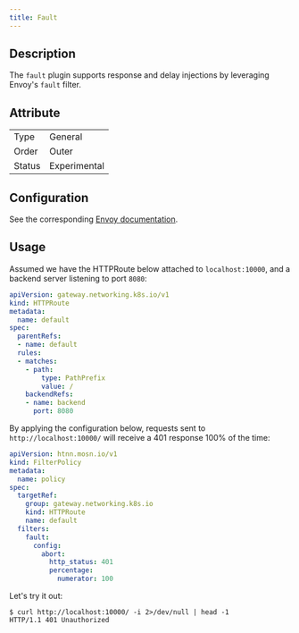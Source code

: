 ```yaml
---
title: Fault
---
```


## Description

The `fault` plugin supports response and delay injections by leveraging Envoy's `fault` filter.

## Attribute

|        |              |
|--------|--------------|
| Type   | General      |
| Order  | Outer        |
| Status | Experimental |

## Configuration

See the corresponding [Envoy documentation](https://www.envoyproxy.io/docs/envoy/v1.29.5/configuration/http/http_filters/fault_filter).

## Usage

Assumed we have the HTTPRoute below attached to `localhost:10000`, and a backend server listening to port `8080`:

```yaml
apiVersion: gateway.networking.k8s.io/v1
kind: HTTPRoute
metadata:
  name: default
spec:
  parentRefs:
  - name: default
  rules:
  - matches:
    - path:
        type: PathPrefix
        value: /
    backendRefs:
    - name: backend
      port: 8080
```

By applying the configuration below, requests sent to `http://localhost:10000/` will receive a 401 response 100% of the time:

```yaml
apiVersion: htnn.mosn.io/v1
kind: FilterPolicy
metadata:
  name: policy
spec:
  targetRef:
    group: gateway.networking.k8s.io
    kind: HTTPRoute
    name: default
  filters:
    fault:
      config:
        abort:
          http_status: 401
          percentage:
            numerator: 100
```

Let's try it out:

```shell
$ curl http://localhost:10000/ -i 2>/dev/null | head -1
HTTP/1.1 401 Unauthorized
```
